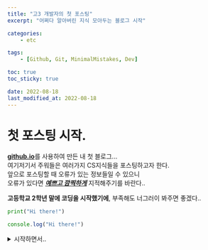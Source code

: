 ```yaml
---
title: "고3 개발자의 첫 포스팅"
excerpt: "어쩌다 알아버린 지식 모아두는 블로그 시작"

categories:
    - etc

tags:
    - [Github, Git, MinimalMistakes, Dev]

toc: true
toc_sticky: true

date: 2022-08-18
last_modified_at: 2022-08-18
---
```


# 첫 포스팅 시작.

<u>**github.io**</u>를 사용하여 만든 내 첫 블로그...  
여기저기서 주워들은 여러가지 CS지식들을 포스팅하고자 한다.  
앞으로 포스팅할 때 오류가 있는 정보들일 수 있으니  
오류가 있다면 ***<u>예쁘고 깜찍하게</u>*** 지적해주기를 바란다..  
  
**고등학교 2학년 말에 코딩을 시작했기에**, 부족해도 너그러이 봐주면 좋겠다..

```python
print("Hi there!")
```  
```javascript
console.log("Hi there!")
```  
<details>
<summary> 시작하면서.. </summary>
<div markdown='1'>

'정리해놓은거 너무 많은데 언제 처리하지..'  
'분명 1년 전까지만 해도 화학공학자가 꿈이었는데 어쩌다...'

</div>
</details>  

